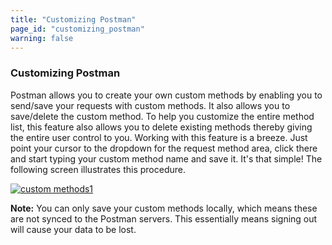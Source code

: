 ```yaml
---
title: "Customizing Postman"
page_id: "customizing_postman"
warning: false
---
```


### Customizing Postman

Postman allows you to create your own custom methods by enabling you to send/save your requests with custom methods. It also allows you to save/delete the custom method. To help you customize the entire method list, this feature also allows you to delete existing methods thereby giving the entire user control to you. Working with this feature is a breeze. Just point your cursor to the dropdown for the request method area, click there and start typing your custom method name and save it. It's that simple! The following screen illustrates this procedure. 

[![custom methods1](https://s3.amazonaws.com/postman-static-getpostman-com/postman-docs/custom_methods1.gif)](https://s3.amazonaws.com/postman-static-getpostman-com/postman-docs/custom_methods1.gif)

**Note:** You can only save your custom methods locally, which means these are not synced to the Postman servers. This essentially means signing out will cause your data to be lost. 






  

